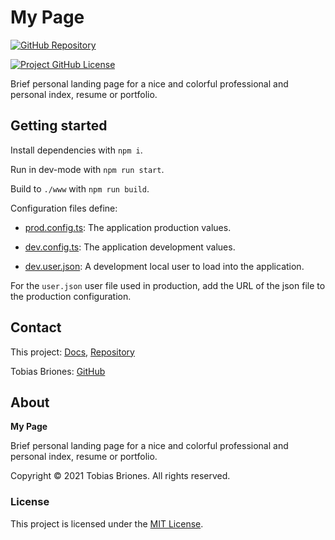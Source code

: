 # My Page

[![GitHub Repository](https://img.shields.io/static/v1?label=GITHUB&message=REPOSITORY&labelColor=555&color=0277bd&style=for-the-badge&logo=GITHUB)](https://github.com/tobiasbriones/my-page)

[![Project GitHub License](https://img.shields.io/github/license/tobiasbriones/my-page.svg?style=flat-square)](https://github.com/tobiasbriones/my-page/blob/main/LICENSE)

Brief personal landing page for a nice and colorful professional and personal
index, resume or portfolio.

## Getting started

Install dependencies with `npm i`.

Run in dev-mode with `npm run start`.

Build to `./www` with `npm run build`.

Configuration files define:

- [prod.config.ts](config/prod.config.ts): The application production values.

- [dev.config.ts](config/prod.config.ts): The application development values.

- [dev.user.json](src/dev.user.json): A development local user to load into the
  application.

For the `user.json` user file used in production, add the URL of the json file
to the production configuration.

## Contact

This project: [Docs](https://tobiasbriones.github.io/my-page),
[Repository](https://github.com/tobiasbriones/my-page)

Tobias Briones: [GitHub](https://github.com/tobiasbriones)

## About

**My Page**

Brief personal landing page for a nice and colorful professional and personal
index, resume or portfolio.

Copyright © 2021 Tobias Briones. All rights reserved.

### License

This project is licensed under the [MIT License](./LICENSE).
